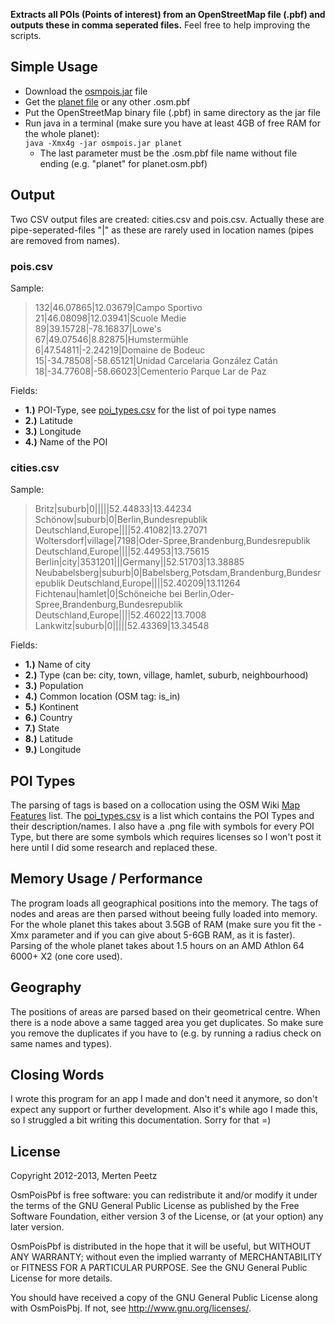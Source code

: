 **Extracts all POIs (Points of interest) from an OpenStreetMap file (.pbf) and outputs these in comma seperated files.** Feel free to help improving the scripts.

Simple Usage
--------------

* Download the [osmpois.jar](https://github.com/MorbZ/OsmPoisPbf/blob/master/osmpois.jar) file
* Get the [planet file](http://planet.openstreetmap.org/pbf/) or any other .osm.pbf
* Put the OpenStreetMap binary file (.pbf) in same directory as the jar file
* Run java in a terminal (make sure you have at least 4GB of free RAM for the whole planet):  
    `java -Xmx4g -jar osmpois.jar planet`
    * The last parameter must be the .osm.pbf file name without file ending (e.g. "planet" for planet.osm.pbf)

  
Output
--------------
Two CSV output files are created: cities.csv and pois.csv. Actually these are pipe-seperated-files "|" as these are rarely used in location names (pipes are removed from names).

### pois.csv ###
Sample:
> 132|46.07865|12.03679|Campo Sportivo  
> 21|46.08098|12.03941|Scuole Medie  
> 89|39.15728|-78.16837|Lowe's  
> 67|49.07546|8.82875|Humstermühle  
> 6|47.54811|-2.24219|Domaine de Bodeuc  
> 15|-34.78508|-58.65121|Unidad Carcelaria González Catán  
> 18|-34.77608|-58.66023|Cementerio Parque Lar de Paz

Fields:

* **1.)** POI-Type, see [poi\_types.csv](https://github.com/MorbZ/OsmPoisPbf/blob/master/poi_types.csv) for the list of poi type names
* **2.)** Latitude  
* **3.)** Longitude  
* **4.)** Name of the POI  

### cities.csv
Sample:
> Britz|suburb|0|||||52.44833|13.44234  
> Schönow|suburb|0|Berlin,Bundesrepublik Deutschland,Europe||||52.41082|13.27071  
> Woltersdorf|village|7198|Oder-Spree,Brandenburg,Bundesrepublik Deutschland,Europe||||52.44953|13.75615  
> Berlin|city|3531201|||Germany||52.51703|13.38885  
> Neubabelsberg|suburb|0|Babelsberg,Potsdam,Brandenburg,Bundesrepublik Deutschland,Europe||||52.40209|13.11264  
> Fichtenau|hamlet|0|Schöneiche bei Berlin,Oder-Spree,Brandenburg,Bundesrepublik Deutschland,Europe||||52.46022|13.7008  
> Lankwitz|suburb|0|||||52.43369|13.34548  

Fields:

* **1.)** Name of city
* **2.)** Type (can be: city, town, village, hamlet, suburb, neighbourhood)
* **3.)** Population
* **4.)** Common location (OSM tag: is_in)
* **5.)** Kontinent
* **6.)** Country
* **7.)** State
* **8.)** Latitude
* **9.)** Longitude

POI Types
--------------

The parsing of tags is based on a collocation using the OSM Wiki [Map Features](http://wiki.openstreetmap.org/wiki/Map_Features) list. The [poi\_types.csv](https://github.com/MorbZ/OsmPoisPbf/blob/master/poi_types.csv) is a list which contains the POI Types and their description/names. I also have a .png file with symbols for every POI Type, but there are some symbols which requires licenses so I won't post it here until I did some research and replaced these.

Memory Usage / Performance
--------------

The program loads all geographical positions into the memory. The tags of nodes and areas are then parsed without beeing fully loaded into memory. For the whole planet this takes about 3.5GB of RAM (make sure you fit the -Xmx parameter and if you can give about 5-6GB RAM, as it is faster). Parsing of the whole planet takes about 1.5 hours on an AMD Athlon 64 6000+ X2 (one core used).

Geography
--------------

The positions of areas are parsed based on their geometrical centre. When there is a node above a same tagged area you get duplicates. So make sure you remove the duplicates if you have to (e.g. by running a radius check on same names and types).

Closing Words
--------------

I wrote this program for an app I made and don't need it anymore, so don't expect any support or further development. Also it's while ago I made this, so I struggled a bit writing this documentation. Sorry for that =)

License
--------------

Copyright 2012-2013, Merten Peetz

OsmPoisPbf is free software: you can redistribute it and/or modify it under the terms of the GNU 
General Public License as published by the Free Software Foundation, either version 3 of the 
License, or (at your option) any later version.

OsmPoisPbf is distributed in the hope that it will be useful, but WITHOUT ANY WARRANTY; without 
even the implied warranty of MERCHANTABILITY or FITNESS FOR A PARTICULAR PURPOSE. See the GNU 
General Public License for more details.

You should have received a copy of the GNU General Public License along with OsmPoisPbj. If not, 
see http://www.gnu.org/licenses/.